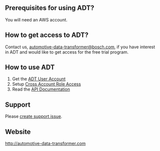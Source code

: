 ## Prerequisites for using ADT?
You will need an AWS account. 

## How to get access to ADT?
Contact us, automotive-data-transformer@bosch.com, if you have interest in ADT and would like to get access for the free trial program. 

## How to use ADT
1. Get the [ADT User Account](https://github.com/bosch-engineering/automotive_data_transformer_support/wiki/ADT-User-Account)
2. Setup [Cross Account Role Access](https://github.com/bosch-engineering/automotive_data_transformer_support/wiki/Cross-Account-Role-Access)
3. Read the [API Documentation](https://github.com/bosch-engineering/automotive_data_transformer_support/wiki/How-to-use-ADT)

## Support
Please [create support issue](https://github.com/bosch-engineering/automotive_data_transformer_support/issues).

## Website
http://automotive-data-transformer.com
